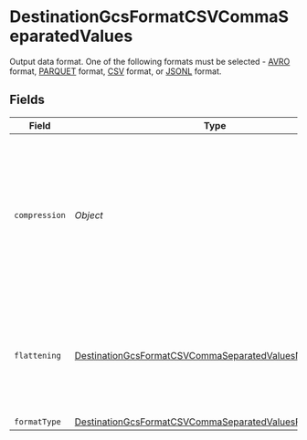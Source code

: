 # DestinationGcsFormatCSVCommaSeparatedValues

Output data format. One of the following formats must be selected - <a href="https://cloud.google.com/bigquery/docs/loading-data-cloud-storage-avro#advantages_of_avro">AVRO</a> format, <a href="https://cloud.google.com/bigquery/docs/loading-data-cloud-storage-parquet#parquet_schemas">PARQUET</a> format, <a href="https://cloud.google.com/bigquery/docs/loading-data-cloud-storage-csv#loading_csv_data_into_a_table">CSV</a> format, or <a href="https://cloud.google.com/bigquery/docs/loading-data-cloud-storage-json#loading_json_data_into_a_new_table">JSONL</a> format.


## Fields

| Field                                                                                                                                          | Type                                                                                                                                           | Required                                                                                                                                       | Description                                                                                                                                    |
| ---------------------------------------------------------------------------------------------------------------------------------------------- | ---------------------------------------------------------------------------------------------------------------------------------------------- | ---------------------------------------------------------------------------------------------------------------------------------------------- | ---------------------------------------------------------------------------------------------------------------------------------------------- |
| `compression`                                                                                                                                  | *Object*                                                                                                                                       | :heavy_minus_sign:                                                                                                                             | Whether the output files should be compressed. If compression is selected, the output filename will have an extra extension (GZIP: ".csv.gz"). |
| `flattening`                                                                                                                                   | [DestinationGcsFormatCSVCommaSeparatedValuesNormalization](../../models/shared/DestinationGcsFormatCSVCommaSeparatedValuesNormalization.md)    | :heavy_minus_sign:                                                                                                                             | Whether the input JSON data should be normalized (flattened) in the output CSV. Please refer to docs for details.                              |
| `formatType`                                                                                                                                   | [DestinationGcsFormatCSVCommaSeparatedValuesFormatType](../../models/shared/DestinationGcsFormatCSVCommaSeparatedValuesFormatType.md)          | :heavy_minus_sign:                                                                                                                             | N/A                                                                                                                                            |